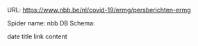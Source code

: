 URL: https://www.nbb.be/nl/covid-19/ermg/persberichten-ermg

Spider name: nbb
DB Schema:

date
title
link
content
